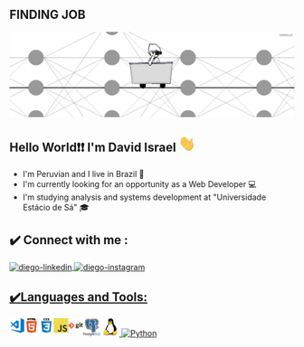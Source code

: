 ## FINDING JOB
<img src="https://raw.githubusercontent.com/sabbirmollah/sabbirmollah/master/img/deep-into-neural-network.gif" alt="" width="620px" style="max-width:100%;">
 

## Hello World❗❗ I'm David Israel <img src="https://raw.githubusercontent.com/ABSphreak/ABSphreak/master/gifs/Hi.gif" width="30px" style="max-width:100%;">
- I'm Peruvian and I live in Brazil 🌴
- I'm currently looking for an opportunity as a  Web Developer 💻 
- I'm studying analysis and systems development at "Universidade Estácio de Sá" 🎓

## ✔️ Connect with me :
<a href="https://www.linkedin.com/in/david-israel-ortiz/" target="_blank">
<img align="center" alt="diego-linkedin" height="30" width="40" src="https://camo.githubusercontent.com/28bbd2596707954793abeff9eb24d343c1c78b7bf184b90294b4b190c6097a65/68747470733a2f2f63646e2e6a7364656c6976722e6e65742f6e706d2f73696d706c652d69636f6e7340332e302e312f69636f6e732f6c696e6b6564696e2e737667" data-canonical-src="https://cdn.jsdelivr.net/npm/simple-icons@3.0.1/icons/linkedin.svg" style="max-width:100%;">
<a href="https://www.facebook.com/Davidstroke18/" target="_blank">
<img align="center" alt="diego-instagram" height="30" width="40" src="https://camo.githubusercontent.com/68395a7b109c74c379a2e19b46e78a7df724c05e8a35df5b2d4a85d3b6cb5369/68747470733a2f2f63646e2e6a7364656c6976722e6e65742f6e706d2f73696d706c652d69636f6e7340332e302e312f69636f6e732f66616365626f6f6b2e737667" data-canonical-src="https://cdn.jsdelivr.net/npm/simple-icons@3.0.1/icons/facebook.svg" style="max-width:100%;">
  
## ✔️Languages and Tools:
<img align="left" alt="Visual Studio Code" width="26px" src="https://raw.githubusercontent.com/github/explore/80688e429a7d4ef2fca1e82350fe8e3517d3494d/topics/visual-studio-code/visual-studio-code.png" style="max-width:100%;"><img align="left" alt="HTML5" width="26px" src="https://raw.githubusercontent.com/github/explore/80688e429a7d4ef2fca1e82350fe8e3517d3494d/topics/html/html.png" style="max-width:100%;"><img align="left" alt="CSS3" width="26px" src="https://raw.githubusercontent.com/github/explore/80688e429a7d4ef2fca1e82350fe8e3517d3494d/topics/css/css.png" style="max-width:100%;"><img align="left" alt="JavaScript" width="26px" src="https://raw.githubusercontent.com/github/explore/80688e429a7d4ef2fca1e82350fe8e3517d3494d/topics/javascript/javascript.png" style="max-width:100%;"><img align="left" alt="Git" width="26px" src="https://raw.githubusercontent.com/github/explore/80688e429a7d4ef2fca1e82350fe8e3517d3494d/topics/git/git.png" style="max-width:100%;"><img src="https://raw.githubusercontent.com/devicons/devicon/master/icons/postgresql/postgresql-original-wordmark.svg" alt="postgresql" width="32px"  style="max-width:100%;"><img src="https://raw.githubusercontent.com/devicons/devicon/master/icons/linux/linux-original.svg" alt="linux" width="32px" style="max-width:100%;"> <img title="Python" alt="Python" src="https://raw.githubusercontent.com/Thomas-George-T/Thomas-George-T/master/assets/python.svg" style="max-width:100%;" width="32" height="32">


<!--
**David-Israel-Ortiz/David-Israel-Ortiz** is a ✨ _special_ ✨ repository because its `README.md` (this file) appears on your GitHub profile.

Here are some ideas to get you started:

- 🔭 I’m currently working on ...
- 🌱 I’m currently learning ...
- 👯 I’m looking to collaborate on ...
- 🤔 I’m looking for help with ...
- 💬 Ask me about ...
- 📫 How to reach me: ...
- 😄 Pronouns: ...
- ⚡ Fun fact: ...
-->
